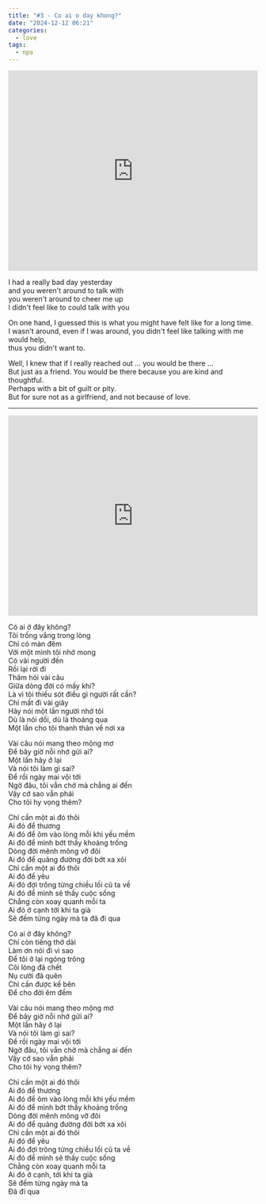 ```yaml
---
title: "#3 - Co ai o day khong?"
date: "2024-12-12 06:21"
categories:
  - love
tags:
  - npa
---
```


<iframe
  src="https://www.youtube.com/embed/gH476CxJxfg?si=R6tHphwfYvBE2lfo"
  style="overflow:hidden; width:100%; height:405px" frameborder="0" allow="accelerometer; autoplay; clipboard-write; encrypted-media; gyroscope; picture-in-picture" allowfullscreen>
</iframe>

I had a really bad day yesterday \
and you weren't around to talk with \
you weren't around to cheer me up \
I didn't feel like to could talk with you

On one hand, I guessed this is what you might have felt like for a long time. \
I wasn't around, even if I was around, you didn't feel like talking with me would help, \
thus you didn't want to.

Well, I knew that if I really reached out … you would be there … \
But just as a friend. You would be there because you are kind and thoughtful. \
Perhaps with a bit of guilt or pity. \
But for sure not as a girlfriend, and not because of love.

---

<iframe
  src="https://www.youtube.com/embed/GrdgyD4wFGU?si=HpKQ-5TEZFA4_HVK"
  style="overflow:hidden; width:100%; height:405px" frameborder="0" allow="accelerometer; autoplay; clipboard-write; encrypted-media; gyroscope; picture-in-picture" allowfullscreen>
</iframe>

Có ai ở đây không? \
Tôi trống vắng trong lòng \
Chỉ có màn đêm \
Với một mình tôi nhớ mong \
Có vài người đến \
Rồi lại rời đi \
Thăm hỏi vài câu \
Giữa dòng đời có mấy khi? \
Là vì tôi thiếu sót điều gì người rất cần? \
Chỉ mất đi vài giây \
Hãy nói một lần người nhớ tôi \
Dù là nói dối, dù là thoáng qua \
Một lần cho tôi thanh thản về nơi xa

Vài câu nói mang theo mộng mơ \
Để bây giờ nỗi nhớ gửi ai? \
Một lần hãy ở lại \
Và nói tôi làm gì sai? \
Để rồi ngày mai vội tới \
Ngờ đâu, tôi vẫn chờ mà chẳng ai đến \
Vậy cớ sao vẫn phải \
Cho tôi hy vọng thêm?

Chỉ cần một ai đó thôi \
Ai đó để thương \
Ai đó để ôm vào lòng mỗi khi yếu mềm \
Ai đó để mình bớt thấy khoảng trống \
Dòng đời mênh mông vỡ đôi \
Ai đó để quãng đường đời bớt xa xôi \
Chỉ cần một ai đó thôi \
Ai đó để yêu \
Ai đó đợi trông từng chiều lối cũ ta về \
Ai đó để mình sẽ thấy cuộc sống \
Chẳng còn xoay quanh mỗi ta \
Ai đó ở cạnh tới khi ta già \
Sẽ đếm từng ngày mà ta đã đi qua

Có ai ở đây không? \
Chỉ còn tiếng thở dài \
Làm ơn nói đi vì sao \
Để tôi ở lại ngóng trông \
Cõi lòng đã chết \
Nụ cười đã quên \
Chỉ cần được kế bên \
Để cho đời êm đềm

Vài câu nói mang theo mộng mơ \
Để bây giờ nỗi nhớ gửi ai? \
Một lần hãy ở lại \
Và nói tôi làm gì sai? \
Để rồi ngày mai vội tới \
Ngờ đâu, tôi vẫn chờ mà chẳng ai đến \
Vậy cớ sao vẫn phải \
Cho tôi hy vọng thêm?

Chỉ cần một ai đó thôi \
Ai đó để thương \
Ai đó để ôm vào lòng mỗi khi yếu mềm \
Ai đó để mình bớt thấy khoảng trống \
Dòng đời mênh mông vỡ đôi \
Ai đó để quãng đường đời bớt xa xôi \
Chỉ cần một ai đó thôi \
Ai đó để yêu \
Ai đó đợi trông từng chiều lối cũ ta về \
Ai đó để mình sẽ thấy cuộc sống \
Chẳng còn xoay quanh mỗi ta \
Ai đó ở cạnh, tới khi ta già \
Sẽ đếm từng ngày mà ta \
Đã đi qua
